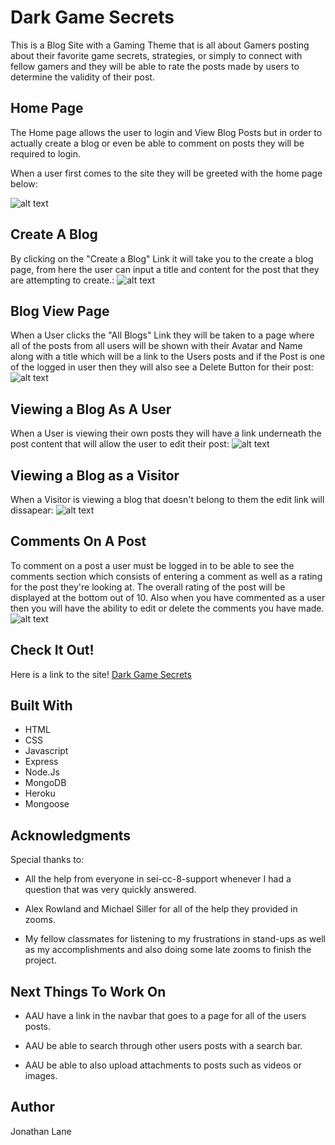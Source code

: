 # Dark Game Secrets

This is a Blog Site with a Gaming Theme that is all about Gamers posting about their favorite game secrets, strategies, or simply to connect with fellow gamers and they will be able to rate the posts made by users to determine the validity of their post.

## Home Page

The Home page allows the user to login and View Blog Posts but in order to actually create a blog or even be able to comment on posts they will be required to login.

When a user first comes to the site they will be greeted with the home page below:

![alt text](https://i.imgur.com/2H6jPLK.png)

## Create A Blog

By clicking on the "Create a Blog" Link it will take you to the create a blog page, from here the user can input a title and content for the post that they are attempting to create.:
![alt text](https://i.imgur.com/W6p7yA6.png)

## Blog View Page

When a User clicks the "All Blogs" Link they will be taken to a page where all of the posts from all users will be shown with their Avatar and Name along with a title which will be a link to the Users posts and if the Post is one of the logged in user then they will also see a Delete Button for their post:
![alt text](https://i.imgur.com/0dQRsF3.png)

## Viewing a Blog As A User

When a User is viewing their own posts they will have a link underneath the post content that will allow the user to edit their post:
![alt text](https://i.imgur.com/YtC3x3w.png)


## Viewing a Blog as a Visitor

When a Visitor is viewing a blog that doesn't belong to them the edit link will dissapear:
![alt text](https://i.imgur.com/12xxBja.png)


## Comments On A Post

To comment on a post a user must be logged in to be able to see the comments section which consists of entering a comment as well as a rating for the post they're looking at. The overall rating of the post will be displayed at the bottom out of 10. Also when you have commented as a user then you will have the ability to edit or delete the comments you have made.
![alt text](https://i.imgur.com/5KjhKqV.png)

## Check It Out!

Here is a link to the site! [Dark Game Secrets](https://dark-game-secrets.herokuapp.com/)

## Built With

- HTML
- CSS
- Javascript
- Express
- Node.Js
- MongoDB
- Heroku
- Mongoose

## Acknowledgments

Special thanks to:

- All the help from everyone in sei-cc-8-support whenever I had a question that was very quickly answered.

- Alex Rowland and Michael Siller for all of the help they provided in zooms.

- My fellow classmates for listening to my frustrations in stand-ups as well as my accomplishments and also doing some late zooms to finish the project.


## Next Things To Work On

- AAU have a link in the navbar that goes to a page for all of the users posts.

- AAU be able to search through other users posts with a search bar.

- AAU be able to also upload attachments to posts such as videos or images.

## Author

Jonathan Lane
